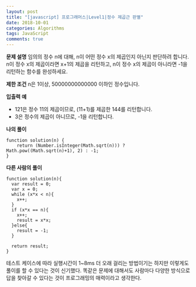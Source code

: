 ```yaml
---
layout: post
title: "[javascript] 프로그래머스|Level1|정수 제곱근 판별"
date: 2018-10-01
categories: Algorithms
tags: JavaScript
comments: true
---
```

**문제 설명**
임의의 정수 n에 대해, n이 어떤 정수 x의 제곱인지 아닌지 판단하려 합니다.
n이 정수 x의 제곱이라면 x+1의 제곱을 리턴하고, n이 정수 x의 제곱이 아니라면 -1을 리턴하는 함수를 완성하세요.

**제한 조건**
n은 1이상, 50000000000000 이하인 정수입니다.

**입출력 예**
- 121은 정수 11의 제곱이므로, (11+1)를 제곱한 144를 리턴합니다.
- 3은 정수의 제곱이 아니므로, -1을 리턴합니다.

**나의 풀이**
~~~
function solution(n) {
    return (Number.isInteger(Math.sqrt(n))) ? Math.pow((Math.sqrt(n)+1), 2) : -1;
}
~~~

**다른 사람의 풀이**
~~~
function solution(n){
  var result = 0;
  var x = 0;
  while (x*x < n){
    x++;
  }
  if (x*x == n){
    x++;
    result = x*x;
  }else{
    result = -1;
  }

  return result;
}
~~~
테스트 케이스에 따라 실행시간이 1~8ms 더 오래 걸리는 방법이기는 하지만 이렇게도 풀이를 할 수 있다는 것이 신기했다. 똑같은 문제에 대해서도 사람마다 다양한 방식으로 답을 찾아갈 수 있다는 것이 프로그래밍의 매력이라고 생각한다.


